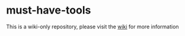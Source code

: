# must-have-tools

This is a wiki-only repository, please visit the [wiki](https://github.com/nachovizzo/must-have-tools/wiki) for more information
